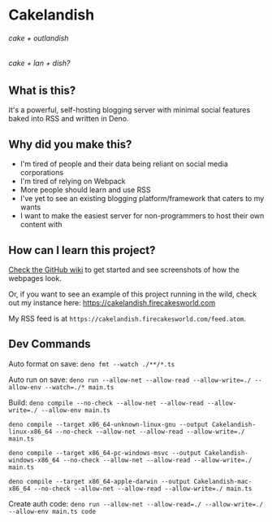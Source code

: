 # Cakelandish
###### cake + outlandish
###### cake + lan + dish?

## What is this?
It's a powerful, self-hosting blogging server with minimal social features baked into RSS and written in Deno.

## Why did you make this?
- I'm tired of people and their data being reliant on social media corporations
- I'm tired of relying on Webpack
- More people should learn and use RSS
- I've yet to see an existing blogging platform/framework that caters to my wants
- I want to make the easiest server for non-programmers to host their own content with

## How can I learn this project?
[Check the GitHub wiki](https://github.com/firecakes/cakelandish/wiki) to get started and see screenshots of how the webpages look.

Or, if you want to see an example of this project running in the wild, check out my instance here: https://cakelandish.firecakesworld.com

My RSS feed is at `https://cakelandish.firecakesworld.com/feed.atom`.

## Dev Commands

Auto format on save: 
`deno fmt --watch ./**/*.ts`

Auto run on save:
`deno run --allow-net --allow-read --allow-write=./ --allow-env --watch=./* main.ts`

Build:
`deno compile --no-check --allow-net --allow-read --allow-write=./ --allow-env main.ts`

`deno compile --target x86_64-unknown-linux-gnu --output Cakelandish-linux-x86_64 --no-check --allow-net --allow-read --allow-write=./ main.ts`

`deno compile --target x86_64-pc-windows-msvc --output Cakelandish-windows-x86_64 --no-check --allow-net --allow-read --allow-write=./ main.ts`

`deno compile --target x86_64-apple-darwin --output Cakelandish-mac-x86_64 --no-check --allow-net --allow-read --allow-write=./ main.ts`

Create auth code:
`deno run --allow-net --allow-read=./ --allow-write=./ --allow-env main.ts code`
